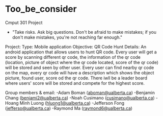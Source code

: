 # Too_be_consider
Cmput 301 Project
- "Take risks. Ask big questions. Don't be afraid to make mistakes; if you don't make mistakes, you're not reaching far enough."

Project:
  Type: Mobile application
  Objective: QR Code Hunt
  Details: An android application that allows users to hunt QR code. Every user will get a score by scanning different qr code, the information of the qr code (location, picture of object where the qr code located, score of the qr code) will be stored and seen by other user. Every user can find nearby qr code on the map, every qr code will have a description which shows the object picture, found user, score od the qr code. There iwll be a leader board where users' score will be stored and compete for the highest score.
  
Group members & email:
  -Adam Boman (aboman@ualberta.ca)
  -Benjamin Chang (benjami2@ualberta.ca)
  -Noah Cusimano (cusimano@ualberta.ca)
  -Hoang Minh Luong (hluong1@ualberta.ca)
  -Jefferson Fong (jefferso@ualberta.ca)
  -Raymond Ma (raymond6@ualberta.ca)
